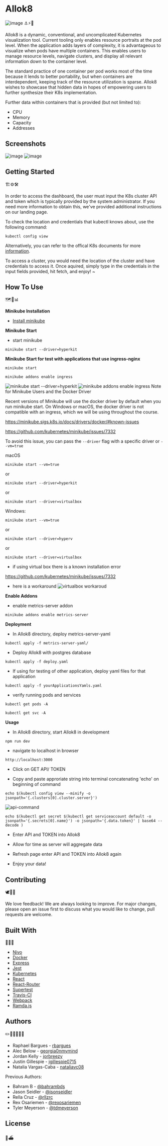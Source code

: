 # Allok8

![image](https://raw.githubusercontent.com/rbargues/kubernetes-practice/master/allok8.png)
⚓️⚡️🔦

Allok8 is a dynamic, conventional, and uncomplicated Kubernetes visualization tool. Current tooling only enables resource portraits at the pod level. When the application adds layers of complexity, it is advantageous to visualize when pods have multiple containers. This enables users to manage resource levels, navigate clusters, and display all relevant information down to the container level.

The standard practice of one container per pod works most of the time because it lends to better portability, but when containers are interdependent, keeping track of the resource utilization is sparse. Allok8 wishes to showcase that hidden data in hopes of empowering users to further synthesize their K8s implementation.

Further data within containers that is provided (but not limited to):

- CPU
- Memory
- Capacity
- Addresses

## Screenshots

![image](https://raw.githubusercontent.com/rbargues/kubernetes-practice/master/Login.png)
![image](https://raw.githubusercontent.com/rbargues/kubernetes-practice/master/Demo.png)

## Getting Started

🏗⚙️🛠

In order to access the dashboard, the user must input the K8s cluster API and token which is typically provided by the system administrator. If you need more information to obtain this, we've provided additional instructions on our landing page.

To check the location and credentials that kubectl knows about, use the following command:

```
kubectl config view
```

Alternatively, you can refer to the offical K8s documents for more [information](https://kubernetes.io/docs/tasks/administer-cluster/access-cluster-api/).

To access a cluster, you would need the location of the cluster and have credentials to access it. Once aquired, simply type in the credentials in the input fields provided, hit fetch, and enjoy! ~

## How To Use

🗺📙📊

**Minikube Installation**

- [Install minikube](https://minikube.sigs.k8s.io/docs/start/)

**Minikube Start**

- start minikube

`minikube start --driver=hyperkit`

**Minikube Start for test with applications that use ingress-nginx**

`minikube start`

`minikube addons enable ingress`

![minikube start --driver=hyperkit](https://www.github.com/jgillespie0715/microservice-proof/blob/media/minikube-ingress-start.png?raw=true)
![minikube addons enable ingress](https://www.github.com/jgillespie0715/microservice-proof/blob/media/minikube-start-ingress2.png?raw=true)
Note for Minikube Users and the Docker Driver

Recent versions of Minikube will use the docker driver by default when you run minikube start. On Windows or macOS, the docker driver is not compatible with an ingress, which we will be using throughout the course.

https://minikube.sigs.k8s.io/docs/drivers/docker/#known-issues

https://github.com/kubernetes/minikube/issues/7332

To avoid this issue, you can pass the `--driver` flag with a specific driver or `--vm=true`

macOS

`minikube start --vm=true`

or

`minikube start --driver=hyperkit`

or

`minikube start --driver=virtualbox`

Windows:

`minikube start --vm=true`

or

`minikube start --driver=hyperv`

or

`minikube start --driver=virtualbox`

- if using virtual box there is a known installation error

https://github.com/kubernetes/minikube/issues/7332

- here is a workaround
  ![virtualbox workaroud](https://www.github.com/jgillespie0715/microservice-proof/blob/media/virtualbox.png?raw=true)

**Enable Addons**

- enable metrics-server addon

`minikube addons enable metrics-server`

**Deployment**

- In Allok8 directory, deploy metrics-server-yaml

`kubectl apply -f metrics-server-yaml/`

- Deploy Allok8 with postgres database

`kubectl apply -f deploy.yaml`

- If using for testing of other application, deploy
  yaml files for that application

`kubectl apply -f yourApplicationsYamls.yaml`

- verify running pods and services

`kubectl get pods -A`

`kubectl get svc -A`

**Usage**

- In Allok8 directory, start Allok8 in development

`npm run dev`

- navigate to localhost in browser

`http://localhost:3000`

- Click on GET API/ TOKEN

- Copy and paste approriate string into terminal concatenating 'echo' on beginning of command

`echo $(kubectl config view --minify -o jsonpath='{.clusters[0].cluster.server}')`

![api-command](https://www.github.com/jgillespie0715/microservice-proof/blob/media/api-command.png?raw=true)

`echo $(kubectl get secret $(kubectl get serviceaccount default -o jsonpath='{.secrets[0].name}') -o jsonpath='{.data.token}' | base64 --decode )`

- Enter API and TOKEN into Allok8

- Allow for time as server will aggregate data

- Refresh page enter API and TOKEN into Allok8 again

- Enjoy your data!

## Contributing

🕊💫👋

We love feedback! We are always looking to improve. For major changes, please open an issue first to discuss what you would like to change, pull requests are welcome.

## Built With

🧰🚢🐳

- [Nivo](https://github.com/plouc/nivo)
- [Docker](https://github.com/docker/cli)
- [Express](https://github.com/expressjs/express)
- [Jest](https://github.com/facebook/jest)
- [Kubernetes](https://github.com/kubernetes/kubernetes)
- [React](https://github.com/facebook/react)
- [React-Router](https://github.com/ReactTraining/react-router)
- [Supertest](https://github.com/visionmedia/supertest)
- [Travis-CI](https://github.com/travis-ci/travis-ci)
- [Webpack](https://github.com/webpack/webpack)
- [Ramda.js](https://github.com/ramda/ramda)

## Authors

✏️👩‍💻👨‍💻📓

- Raphael Bargues - [rbargues](https://github.com/rbargues)
- Alec Below - [georgia0nmymind](https://github.com/georgia0nmymind)
- Jordan Kelly - [jorbreezy](https://github.com/jorbreezy)
- Justin Gillespie - [jgillespie0715](https://github.com/jgillespie0715)
- Natalia Vargas-Caba - [nataliavc08](https://github.com/nataliavc08)

Previous Authors:

- Bahram B - [@bahrambds](https://github.com/bbagher)
- Jason Seidler - [@jsonseidler](https://github.com/jsonseidler)
- Rella Cruz - [@rllzrc](https://github.com/rllzrc)
- Rex Osariemen - [@rexosariemen](https://github.com/rexosariemen)
- Tyler Meyerson - [@tdmeyerson](https://github.com/Tdmeyerson)

## License

🔖⛴
